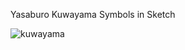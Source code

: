 Yasaburo Kuwayama Symbols in Sketch

![kuwayama](https://cloud.githubusercontent.com/assets/5616123/13548289/8b4eef98-e2ba-11e5-895b-b93753de718c.png)

